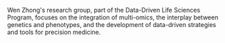 Wen Zhong's research group, part of the Data-Driven Life Sciences Program, focuses on the integration of multi-omics, the interplay between genetics and phenotypes, and the development of data-driven strategies and tools for precision medicine.
